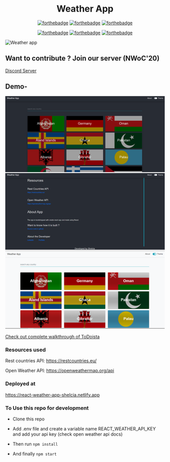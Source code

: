 <div align="center">

<h1>Weather App</h1>

[![forthebadge](https://forthebadge.com/images/badges/uses-html.svg)](https://forthebadge.com) [![forthebadge](https://forthebadge.com/images/badges/uses-css.svg)](https://forthebadge.com) [![forthebadge](https://forthebadge.com/images/badges/made-with-javascript.svg)](https://forthebadge.com)

[![forthebadge](https://forthebadge.com/images/badges/powered-by-coffee.svg)](https://forthebadge.com) [![forthebadge](https://forthebadge.com/images/badges/open-source.svg)](https://forthebadge.com) [![forthebadge](https://forthebadge.com/images/badges/built-by-developers.svg)](https://forthebadge.com)
</div>


![Weather app](https://socialify.git.ci/shelcia/Weather-app/image?description=1&font=Source%20Code%20Pro&forks=1&issues=1&language=1&owner=1&pattern=Signal&pulls=1&stargazers=1&theme=Dark)

## Want to contribute ? Join our server (NWoC'20)

[Discord Server](https://discord.gg/TkKHAYVCza)

## Demo-
![demo1](assets/demo/demo1.png)
![demo2](assets/demo/demo2.png)
![demo3](assets/demo/demo4.png)

[Check out complete walkthrough of ToDoista](https://vimeo.com/490218590)


### Resources used

Rest countries API:  https://restcountries.eu/ 

Open Weather API: https://openweathermap.org/api


### Deployed at

https://react-weather-app-shelcia.netlify.app


### To Use this repo for development 


- Clone this repo

- Add .env file and create a variable name REACT_WEATHER_API_KEY and add your api key (check open weather api docs)

- Then run <code>npm install</code>

- And finally <code>npm start</code>



